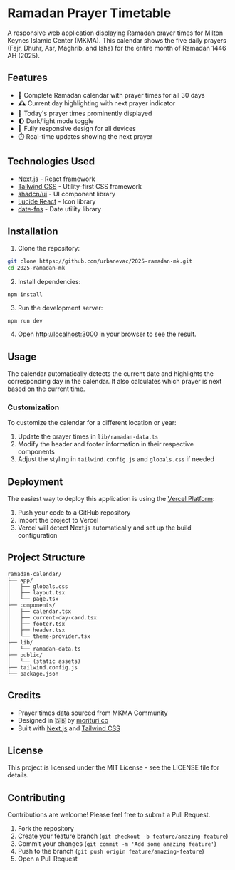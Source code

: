 # Ramadan Prayer Timetable

A responsive web application displaying Ramadan prayer times for Milton Keynes Islamic Center (MKMA). This calendar shows the five daily prayers (Fajr, Dhuhr, Asr, Maghrib, and Isha) for the entire month of Ramadan 1446 AH (2025).

## Features

- 📆 Complete Ramadan calendar with prayer times for all 30 days
- 🕰️ Current day highlighting with next prayer indicator
- 🌙 Today's prayer times prominently displayed
- 🌓 Dark/light mode toggle
- 📱 Fully responsive design for all devices
- ⏱️ Real-time updates showing the next prayer

## Technologies Used

- [Next.js](https://nextjs.org/) - React framework
- [Tailwind CSS](https://tailwindcss.com/) - Utility-first CSS framework
- [shadcn/ui](https://ui.shadcn.com/) - UI component library
- [Lucide React](https://lucide.dev/) - Icon library
- [date-fns](https://date-fns.org/) - Date utility library

## Installation

1. Clone the repository:

```bash
git clone https://github.com/urbanevac/2025-ramadan-mk.git
cd 2025-ramadan-mk
```

2. Install dependencies:

```shellscript
npm install
```

3. Run the development server:

```shellscript
npm run dev
```


4. Open [http://localhost:3000](http://localhost:3000) in your browser to see the result.


## Usage

The calendar automatically detects the current date and highlights the corresponding day in the calendar. It also calculates which prayer is next based on the current time.

### Customization

To customize the calendar for a different location or year:

1. Update the prayer times in `lib/ramadan-data.ts`
2. Modify the header and footer information in their respective components
3. Adjust the styling in `tailwind.config.js` and `globals.css` if needed


## Deployment

The easiest way to deploy this application is using the [Vercel Platform](https://vercel.com/new):

1. Push your code to a GitHub repository
2. Import the project to Vercel
3. Vercel will detect Next.js automatically and set up the build configuration


## Project Structure

```plaintext
ramadan-calendar/
├── app/
│   ├── globals.css
│   ├── layout.tsx
│   └── page.tsx
├── components/
│   ├── calendar.tsx
│   ├── current-day-card.tsx
│   ├── footer.tsx
│   ├── header.tsx
│   └── theme-provider.tsx
├── lib/
│   └── ramadan-data.ts
├── public/
│   └── (static assets)
├── tailwind.config.js
└── package.json
```

## Credits

- Prayer times data sourced from MKMA Community
- Designed in 🇬🇧 by [morituri.co](https://morituri.co)
- Built with [Next.js](https://nextjs.org/) and [Tailwind CSS](https://tailwindcss.com/)


## License

This project is licensed under the MIT License - see the LICENSE file for details.

## Contributing

Contributions are welcome! Please feel free to submit a Pull Request.

1. Fork the repository
2. Create your feature branch (`git checkout -b feature/amazing-feature`)
3. Commit your changes (`git commit -m 'Add some amazing feature'`)
4. Push to the branch (`git push origin feature/amazing-feature`)
5. Open a Pull Request
